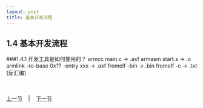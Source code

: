 ```yaml
---
layout: post
title: 基本开发流程 
---
```


## 1.4 基本开发流程

###1.4.1 开发工具是如何使用的？
	armcc main.c -> .axf
	armasm start.s -> .o
	armlink -ro-base 0x?? -entry xxx -> .axf
	fromelf -bin -> .bin
	fromelf -c -> .txt (反汇编)
	

<br>
<br>
	
<div>
<a href="chp1-3.html">上一节</a> &nbsp;&nbsp; | &nbsp;&nbsp; <a href="chp2-1.html">下一节</a> 	
</div>

<br>
<br>